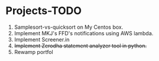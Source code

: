 # Projects-TODO

1. Samplesort-vs-quicksort on My Centos box.
2. Implement MKJ's FFD's notifications using AWS lambda.
3. Implement Screener.in
4. ~~Implement Zerodha statement analyzer tool in python.~~
5. Rewamp portfol
